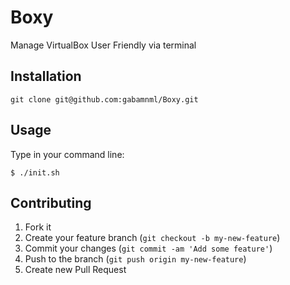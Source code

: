 # Boxy

Manage VirtualBox User Friendly via terminal

## Installation

    git clone git@github.com:gabamnml/Boxy.git

## Usage

Type in your command line:

	$ ./init.sh

## Contributing

1. Fork it
2. Create your feature branch (`git checkout -b my-new-feature`)
3. Commit your changes (`git commit -am 'Add some feature'`)
4. Push to the branch (`git push origin my-new-feature`)
5. Create new Pull Request
